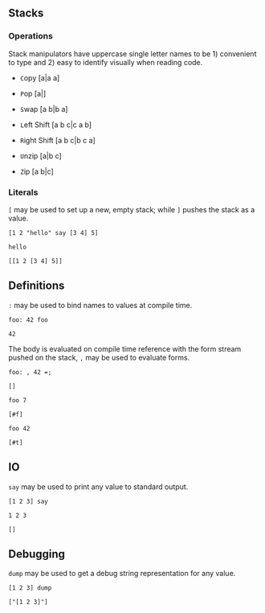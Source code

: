 ## Stacks

### Operations
Stack manipulators have uppercase single letter names to be 1) convenient to type and 2) easy to identify visually when reading code.

- `C`opy [a|a a]
- `P`op [a|]
- `S`wap [a b|b a]

- `L`eft Shift [a b c|c a b]
- `R`ight Shift [a b c|b c a]

- `U`nzip [a|b c]
- `Z`ip [a b|c]

### Literals
`[` may be used to set up a new, empty stack; while `]` pushes the stack as a value.

```
[1 2 "hello" say [3 4] 5]
```
```
hello
```
`[[1 2 [3 4] 5]]`

## Definitions
`:` may be used to bind names to values at compile time. 

```
foo: 42 foo
```
`42`

The body is evaluated on compile time reference with the form stream pushed on the stack, `,` may be used to evaluate forms.

```
foo: , 42 =;
```
`[]`

```
foo 7
```
`[#f]`

```
foo 42
```
`[#t]`



## IO
`say` may be used to print any value to standard output.

```
[1 2 3] say
```
```
1 2 3
```
`[]`

## Debugging
`dump` may be used to get a debug string representation for any value.

```
[1 2 3] dump
```
`["[1 2 3]"]`